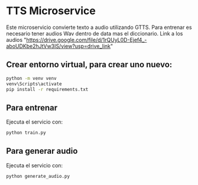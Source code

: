 # TTS Microservice

Este microservicio convierte texto a audio utilizando GTTS. Para entrenar es necesario tener audios Wav dentro de data mas el diccionario.
Link a los audios "https://drive.google.com/file/d/1rQUyL0D-Ejef4_-aboUDKbe2hJtVw3IS/view?usp=drive_link"

## Crear entorno virtual, para crear uno nuevo:

```bash
python -m venv venv
venv\Scripts\activate
pip install -r requirements.txt
```

## Para entrenar
Ejecuta el servicio con:

```bash
python train.py
```
## Para generar audio
Ejecuta el servicio con:

```bash
python generate_audio.py
```